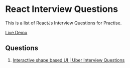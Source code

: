 # React Interview Questions

This is a list of ReactJs Interview Questions for Practise.

[Live Demo](https://reactiq.netlify.app)

## Questions
1. [Interactive shape based UI | Uber Interview Questions](https://reactiq.netlify.app/interactive-shape-based-ui-uber)